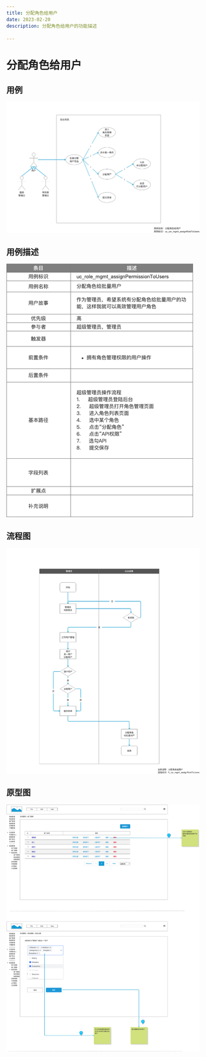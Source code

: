 ```yaml
---
title: 分配角色给用户
date: 2023-02-20
description: 分配角色给用户的功能描述

---
```


# 分配角色给用户


## 用例

![](../../../images/uc_role_mgmt_assignroletousers.png)

## 用例描述

![](../../../images/uc_desc_role_mgmt_assignRoleToUsers.png)

## 流程图

![](../../../images/fl_role_mgmt_assignroletousers.png)

## 原型图

![](../../../images/pt_role_mgmt_assignroletousers.png)